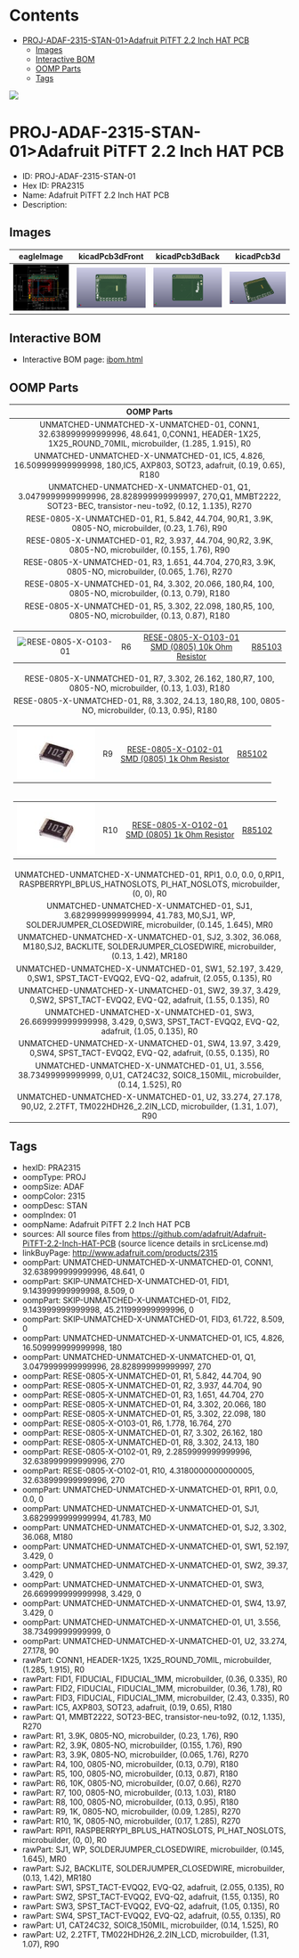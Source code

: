 



Contents
========

* [PROJ-ADAF-2315-STAN-01>Adafruit PiTFT 2.2 Inch HAT PCB](#proj-adaf-2315-stan-01adafruit-pitft-22-inch-hat-pcb)
	* [Images](#images)
	* [Interactive BOM](#interactive-bom)
	* [OOMP Parts](#oomp-parts)
	* [Tags](#tags)
  
![][im]
# PROJ-ADAF-2315-STAN-01>Adafruit PiTFT 2.2 Inch HAT PCB

- ID: PROJ-ADAF-2315-STAN-01
- Hex ID: PRA2315
- Name: Adafruit PiTFT 2.2 Inch HAT PCB
- Description: 

## Images
  
  

|eagleImage|kicadPcb3dFront|kicadPcb3dBack|kicadPcb3d|
| :---: | :---: | :---: | :---: |
|[![eagleImage](eagleImage_140.png)](eagleImage_600.png)|[![kicadPcb3dFront](kicadPcb3dFront_140.png)](kicadPcb3dFront_600.png)|[![kicadPcb3dBack](kicadPcb3dBack_140.png)](kicadPcb3dBack_600.png)|[![kicadPcb3d](kicadPcb3d_140.png)](kicadPcb3d_600.png)|

## Interactive BOM

- Interactive BOM page: [ibom.html](kicad/bom/ibom.html)

## OOMP Parts
  

|OOMP Parts|
| :---: |
|UNMATCHED-UNMATCHED-X-UNMATCHED-01, CONN1, 32.638999999999996, 48.641, 0,CONN1, HEADER-1X25, 1X25_ROUND_70MIL, microbuilder, (1.285, 1.915), R0|
|UNMATCHED-UNMATCHED-X-UNMATCHED-01, IC5, 4.826, 16.509999999999998, 180,IC5, AXP803, SOT23, adafruit, (0.19, 0.65), R180|
|UNMATCHED-UNMATCHED-X-UNMATCHED-01, Q1, 3.0479999999999996, 28.828999999999997, 270,Q1, MMBT2222, SOT23-BEC, transistor-neu-to92, (0.12, 1.135), R270|
|RESE-0805-X-UNMATCHED-01, R1, 5.842, 44.704, 90,R1, 3.9K, 0805-NO, microbuilder, (0.23, 1.76), R90|
|RESE-0805-X-UNMATCHED-01, R2, 3.937, 44.704, 90,R2, 3.9K, 0805-NO, microbuilder, (0.155, 1.76), R90|
|RESE-0805-X-UNMATCHED-01, R3, 1.651, 44.704, 270,R3, 3.9K, 0805-NO, microbuilder, (0.065, 1.76), R270|
|RESE-0805-X-UNMATCHED-01, R4, 3.302, 20.066, 180,R4, 100, 0805-NO, microbuilder, (0.13, 0.79), R180|
|RESE-0805-X-UNMATCHED-01, R5, 3.302, 22.098, 180,R5, 100, 0805-NO, microbuilder, (0.13, 0.87), R180|
|<table><tr><td>![RESE-0805-X-O103-01](https://raw.githubusercontent.com/oomlout/oomlout_OOMP_parts/main/RESE-0805-X-O103-01/image_140.jpg)</td><td> R6</td><td>[RESE-0805-X-O103-01<br>SMD (0805) 10k Ohm Resistor](https://github.com/oomlout/oomlout_OOMP_parts/tree/main/RESE-0805-X-O103-01/)</td><td>[R85103](https://github.com/oomlout/oomlout_OOMP_parts/tree/main/RESE-0805-X-O103-01/)</td></tr></table>|
|RESE-0805-X-UNMATCHED-01, R7, 3.302, 26.162, 180,R7, 100, 0805-NO, microbuilder, (0.13, 1.03), R180|
|RESE-0805-X-UNMATCHED-01, R8, 3.302, 24.13, 180,R8, 100, 0805-NO, microbuilder, (0.13, 0.95), R180|
|<table><tr><td>![RESE-0805-X-O102-01](https://raw.githubusercontent.com/oomlout/oomlout_OOMP_parts/main/RESE-0805-X-O102-01/image_140.jpg)</td><td> R9</td><td>[RESE-0805-X-O102-01<br>SMD (0805) 1k Ohm Resistor](https://github.com/oomlout/oomlout_OOMP_parts/tree/main/RESE-0805-X-O102-01/)</td><td>[R85102](https://github.com/oomlout/oomlout_OOMP_parts/tree/main/RESE-0805-X-O102-01/)</td></tr></table>|
|<table><tr><td>![RESE-0805-X-O102-01](https://raw.githubusercontent.com/oomlout/oomlout_OOMP_parts/main/RESE-0805-X-O102-01/image_140.jpg)</td><td> R10</td><td>[RESE-0805-X-O102-01<br>SMD (0805) 1k Ohm Resistor](https://github.com/oomlout/oomlout_OOMP_parts/tree/main/RESE-0805-X-O102-01/)</td><td>[R85102](https://github.com/oomlout/oomlout_OOMP_parts/tree/main/RESE-0805-X-O102-01/)</td></tr></table>|
|UNMATCHED-UNMATCHED-X-UNMATCHED-01, RPI1, 0.0, 0.0, 0,RPI1, RASPBERRYPI_BPLUS_HATNOSLOTS, PI_HAT_NOSLOTS, microbuilder, (0, 0), R0|
|UNMATCHED-UNMATCHED-X-UNMATCHED-01, SJ1, 3.6829999999999994, 41.783, M0,SJ1, WP, SOLDERJUMPER_CLOSEDWIRE, microbuilder, (0.145, 1.645), MR0|
|UNMATCHED-UNMATCHED-X-UNMATCHED-01, SJ2, 3.302, 36.068, M180,SJ2, BACKLITE, SOLDERJUMPER_CLOSEDWIRE, microbuilder, (0.13, 1.42), MR180|
|UNMATCHED-UNMATCHED-X-UNMATCHED-01, SW1, 52.197, 3.429, 0,SW1, SPST_TACT-EVQQ2, EVQ-Q2, adafruit, (2.055, 0.135), R0|
|UNMATCHED-UNMATCHED-X-UNMATCHED-01, SW2, 39.37, 3.429, 0,SW2, SPST_TACT-EVQQ2, EVQ-Q2, adafruit, (1.55, 0.135), R0|
|UNMATCHED-UNMATCHED-X-UNMATCHED-01, SW3, 26.669999999999998, 3.429, 0,SW3, SPST_TACT-EVQQ2, EVQ-Q2, adafruit, (1.05, 0.135), R0|
|UNMATCHED-UNMATCHED-X-UNMATCHED-01, SW4, 13.97, 3.429, 0,SW4, SPST_TACT-EVQQ2, EVQ-Q2, adafruit, (0.55, 0.135), R0|
|UNMATCHED-UNMATCHED-X-UNMATCHED-01, U1, 3.556, 38.73499999999999, 0,U1, CAT24C32, SOIC8_150MIL, microbuilder, (0.14, 1.525), R0|
|UNMATCHED-UNMATCHED-X-UNMATCHED-01, U2, 33.274, 27.178, 90,U2, 2.2TFT, TM022HDH26_2.2IN_LCD, microbuilder, (1.31, 1.07), R90|

## Tags

- hexID: PRA2315
- oompType: PROJ
- oompSize: ADAF
- oompColor: 2315
- oompDesc: STAN
- oompIndex: 01
- oompName: Adafruit PiTFT 2.2 Inch HAT PCB
- sources: All source files from https://github.com/adafruit/Adafruit-PiTFT-2.2-Inch-HAT-PCB (source licence details in srcLicense.md)
- linkBuyPage: http://www.adafruit.com/products/2315
- oompPart: UNMATCHED-UNMATCHED-X-UNMATCHED-01, CONN1, 32.638999999999996, 48.641, 0
- oompPart: SKIP-UNMATCHED-X-UNMATCHED-01, FID1, 9.143999999999998, 8.509, 0
- oompPart: SKIP-UNMATCHED-X-UNMATCHED-01, FID2, 9.143999999999998, 45.211999999999996, 0
- oompPart: SKIP-UNMATCHED-X-UNMATCHED-01, FID3, 61.722, 8.509, 0
- oompPart: UNMATCHED-UNMATCHED-X-UNMATCHED-01, IC5, 4.826, 16.509999999999998, 180
- oompPart: UNMATCHED-UNMATCHED-X-UNMATCHED-01, Q1, 3.0479999999999996, 28.828999999999997, 270
- oompPart: RESE-0805-X-UNMATCHED-01, R1, 5.842, 44.704, 90
- oompPart: RESE-0805-X-UNMATCHED-01, R2, 3.937, 44.704, 90
- oompPart: RESE-0805-X-UNMATCHED-01, R3, 1.651, 44.704, 270
- oompPart: RESE-0805-X-UNMATCHED-01, R4, 3.302, 20.066, 180
- oompPart: RESE-0805-X-UNMATCHED-01, R5, 3.302, 22.098, 180
- oompPart: RESE-0805-X-O103-01, R6, 1.778, 16.764, 270
- oompPart: RESE-0805-X-UNMATCHED-01, R7, 3.302, 26.162, 180
- oompPart: RESE-0805-X-UNMATCHED-01, R8, 3.302, 24.13, 180
- oompPart: RESE-0805-X-O102-01, R9, 2.2859999999999996, 32.638999999999996, 270
- oompPart: RESE-0805-X-O102-01, R10, 4.3180000000000005, 32.638999999999996, 270
- oompPart: UNMATCHED-UNMATCHED-X-UNMATCHED-01, RPI1, 0.0, 0.0, 0
- oompPart: UNMATCHED-UNMATCHED-X-UNMATCHED-01, SJ1, 3.6829999999999994, 41.783, M0
- oompPart: UNMATCHED-UNMATCHED-X-UNMATCHED-01, SJ2, 3.302, 36.068, M180
- oompPart: UNMATCHED-UNMATCHED-X-UNMATCHED-01, SW1, 52.197, 3.429, 0
- oompPart: UNMATCHED-UNMATCHED-X-UNMATCHED-01, SW2, 39.37, 3.429, 0
- oompPart: UNMATCHED-UNMATCHED-X-UNMATCHED-01, SW3, 26.669999999999998, 3.429, 0
- oompPart: UNMATCHED-UNMATCHED-X-UNMATCHED-01, SW4, 13.97, 3.429, 0
- oompPart: UNMATCHED-UNMATCHED-X-UNMATCHED-01, U1, 3.556, 38.73499999999999, 0
- oompPart: UNMATCHED-UNMATCHED-X-UNMATCHED-01, U2, 33.274, 27.178, 90
- rawPart: CONN1, HEADER-1X25, 1X25_ROUND_70MIL, microbuilder, (1.285, 1.915), R0
- rawPart: FID1, FIDUCIAL, FIDUCIAL_1MM, microbuilder, (0.36, 0.335), R0
- rawPart: FID2, FIDUCIAL, FIDUCIAL_1MM, microbuilder, (0.36, 1.78), R0
- rawPart: FID3, FIDUCIAL, FIDUCIAL_1MM, microbuilder, (2.43, 0.335), R0
- rawPart: IC5, AXP803, SOT23, adafruit, (0.19, 0.65), R180
- rawPart: Q1, MMBT2222, SOT23-BEC, transistor-neu-to92, (0.12, 1.135), R270
- rawPart: R1, 3.9K, 0805-NO, microbuilder, (0.23, 1.76), R90
- rawPart: R2, 3.9K, 0805-NO, microbuilder, (0.155, 1.76), R90
- rawPart: R3, 3.9K, 0805-NO, microbuilder, (0.065, 1.76), R270
- rawPart: R4, 100, 0805-NO, microbuilder, (0.13, 0.79), R180
- rawPart: R5, 100, 0805-NO, microbuilder, (0.13, 0.87), R180
- rawPart: R6, 10K, 0805-NO, microbuilder, (0.07, 0.66), R270
- rawPart: R7, 100, 0805-NO, microbuilder, (0.13, 1.03), R180
- rawPart: R8, 100, 0805-NO, microbuilder, (0.13, 0.95), R180
- rawPart: R9, 1K, 0805-NO, microbuilder, (0.09, 1.285), R270
- rawPart: R10, 1K, 0805-NO, microbuilder, (0.17, 1.285), R270
- rawPart: RPI1, RASPBERRYPI_BPLUS_HATNOSLOTS, PI_HAT_NOSLOTS, microbuilder, (0, 0), R0
- rawPart: SJ1, WP, SOLDERJUMPER_CLOSEDWIRE, microbuilder, (0.145, 1.645), MR0
- rawPart: SJ2, BACKLITE, SOLDERJUMPER_CLOSEDWIRE, microbuilder, (0.13, 1.42), MR180
- rawPart: SW1, SPST_TACT-EVQQ2, EVQ-Q2, adafruit, (2.055, 0.135), R0
- rawPart: SW2, SPST_TACT-EVQQ2, EVQ-Q2, adafruit, (1.55, 0.135), R0
- rawPart: SW3, SPST_TACT-EVQQ2, EVQ-Q2, adafruit, (1.05, 0.135), R0
- rawPart: SW4, SPST_TACT-EVQQ2, EVQ-Q2, adafruit, (0.55, 0.135), R0
- rawPart: U1, CAT24C32, SOIC8_150MIL, microbuilder, (0.14, 1.525), R0
- rawPart: U2, 2.2TFT, TM022HDH26_2.2IN_LCD, microbuilder, (1.31, 1.07), R90



[im]: kicadPcb3d_450.png
